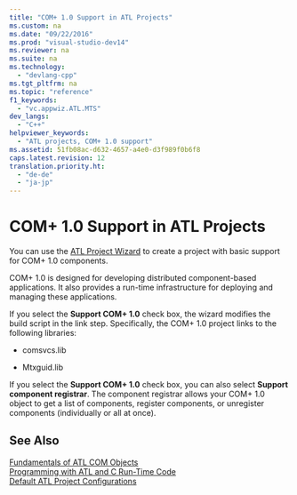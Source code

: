 ```yaml
---
title: "COM+ 1.0 Support in ATL Projects"
ms.custom: na
ms.date: "09/22/2016"
ms.prod: "visual-studio-dev14"
ms.reviewer: na
ms.suite: na
ms.technology: 
  - "devlang-cpp"
ms.tgt_pltfrm: na
ms.topic: "reference"
f1_keywords: 
  - "vc.appwiz.ATL.MTS"
dev_langs: 
  - "C++"
helpviewer_keywords: 
  - "ATL projects, COM+ 1.0 support"
ms.assetid: 51fb08ac-d632-4657-a4e0-d3f989f0b6f8
caps.latest.revision: 12
translation.priority.ht: 
  - "de-de"
  - "ja-jp"
---
```

# COM+ 1.0 Support in ATL Projects
You can use the [ATL Project Wizard](../VS_csharp/creating-an-atl-project.md) to create a project with basic support for COM+ 1.0 components.  
  
 COM+ 1.0 is designed for developing distributed component-based applications. It also provides a run-time infrastructure for deploying and managing these applications.  
  
 If you select the **Support COM+ 1.0** check box, the wizard modifies the build script in the link step. Specifically, the COM+ 1.0 project links to the following libraries:  
  
-   comsvcs.lib  
  
-   Mtxguid.lib  
  
 If you select the **Support COM+ 1.0** check box, you can also select **Support component registrar**. The component registrar allows your COM+ 1.0 object to get a list of components, register components, or unregister components (individually or all at once).  
  
## See Also  
 [Fundamentals of ATL COM Objects](../VS_csharp/fundamentals-of-atl-com-objects.md)   
 [Programming with ATL and C Run-Time Code](../VS_csharp/programming-with-atl-and-c-run-time-code.md)   
 [Default ATL Project Configurations](../VS_csharp/default-atl-project-configurations.md)